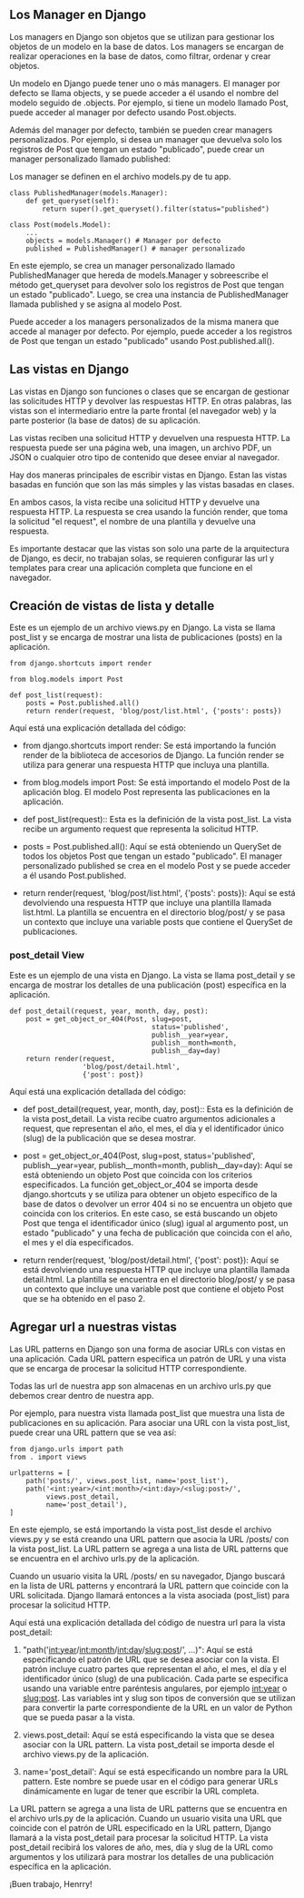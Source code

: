 ## Los Manager en Django

Los managers en Django son objetos que se utilizan para gestionar los objetos de un modelo en la base de datos. Los managers se encargan de realizar operaciones en la base de datos, como filtrar, ordenar y crear objetos.

Un modelo en Django puede tener uno o más managers. El manager por defecto se llama objects, y se puede acceder a él usando el nombre del modelo seguido de .objects. Por ejemplo, si tiene un modelo llamado Post, puede acceder al manager por defecto usando Post.objects.

Además del manager por defecto, también se pueden crear managers personalizados. Por ejemplo, si desea un manager que devuelva solo los registros de Post que tengan un estado "publicado", puede crear un manager personalizado llamado published:

Los manager se definen en el archivo models.py de tu app.

`````
class PublishedManager(models.Manager):
    def get_queryset(self):
        return super().get_queryset().filter(status="published")

class Post(models.Model):
    ...
    objects = models.Manager() # Manager por defecto
    published = PublishedManager() # manager personalizado
`````

En este ejemplo, se crea un manager personalizado llamado PublishedManager que hereda de models.Manager y sobreescribe el método get_queryset para devolver solo los registros de Post que tengan un estado "publicado". Luego, se crea una instancia de PublishedManager llamada published y se asigna al modelo Post.

Puede acceder a los managers personalizados de la misma manera que accede al manager por defecto. Por ejemplo, puede acceder a los registros de Post que tengan un estado "publicado" usando Post.published.all().

## Las vistas en Django

Las vistas en Django son funciones o clases que se encargan de gestionar las solicitudes HTTP y devolver las respuestas HTTP. En otras palabras, las vistas son el intermediario entre la parte frontal (el navegador web) y la parte posterior (la base de datos) de su aplicación.

Las vistas reciben una solicitud HTTP y devuelven una respuesta HTTP. La respuesta puede ser una página web, una imagen, un archivo PDF, un JSON o cualquier otro tipo de contenido que desee enviar al navegador.

Hay dos maneras principales de escribir vistas en Django. Estan las vistas basadas en función que son las más simples y las vistas basadas en clases.

En ambos casos, la vista recibe una solicitud HTTP y devuelve una respuesta HTTP. La respuesta se crea usando la función render, que toma la solicitud "el request", el nombre de una plantilla y devuelve una respuesta.

Es importante destacar que las vistas son solo una parte de la arquitectura de Django, es decir, no trabajan solas, se requieren configurar las url y templates para crear una aplicación completa que funcione en el navegador.

## Creación de vistas de lista y detalle

Este es un ejemplo de un archivo views.py en Django. La vista se llama post_list y se encarga de mostrar una lista de publicaciones (posts) en la aplicación.


`````
from django.shortcuts import render

from blog.models import Post

def post_list(request):
    posts = Post.published.all()
    return render(request, 'blog/post/list.html', {'posts': posts})

`````

Aquí está una explicación detallada del código:

- from django.shortcuts import render: Se está importando la función render de la biblioteca de accesorios de Django. La función render se utiliza para generar una respuesta HTTP que incluya una plantilla.

- from blog.models import Post: Se está importando el modelo Post de la aplicación blog. El modelo Post representa las publicaciones en la aplicación.

- def post_list(request):: Esta es la definición de la vista post_list. La vista recibe un argumento request que representa la solicitud HTTP.

- posts = Post.published.all(): Aquí se está obteniendo un QuerySet de todos los objetos Post que tengan un estado "publicado". El manager personalizado published se crea en el modelo Post y se puede acceder a él usando Post.published.

- return render(request, 'blog/post/list.html', {'posts': posts}): Aquí se está devolviendo una respuesta HTTP que incluye una plantilla llamada list.html. La plantilla se encuentra en el directorio blog/post/ y se pasa un contexto que incluye una variable posts que contiene el QuerySet de publicaciones.


### post_detail View

Este es un ejemplo de una vista en Django. La vista se llama post_detail y se encarga de mostrar los detalles de una publicación (post) específica en la aplicación.

`````
def post_detail(request, year, month, day, post):
    post = get_object_or_404(Post, slug=post,
                                   status='published',
                                   publish__year=year,
                                   publish__month=month,
                                   publish__day=day)
    return render(request,
                  'blog/post/detail.html',
                  {'post': post})
`````

Aquí está una explicación detallada del código:

- def post_detail(request, year, month, day, post):: Esta es la definición de la vista post_detail. La vista recibe cuatro argumentos adicionales a request, que representan el año, el mes, el día y el identificador único (slug) de la publicación que se desea mostrar.

- post = get_object_or_404(Post, slug=post, status='published', publish__year=year, publish__month=month, publish__day=day): Aquí se está obteniendo un objeto Post que coincida con los criterios especificados. La función get_object_or_404 se importa desde django.shortcuts y se utiliza para obtener un objeto específico de la base de datos o devolver un error 404 si no se encuentra un objeto que coincida con los criterios. En este caso, se está buscando un objeto Post que tenga el identificador único (slug) igual al argumento post, un estado "publicado" y una fecha de publicación que coincida con el año, el mes y el día especificados.

- return render(request, 'blog/post/detail.html', {'post': post}): Aquí se está devolviendo una respuesta HTTP que incluye una plantilla llamada detail.html. La plantilla se encuentra en el directorio blog/post/ y se pasa un contexto que incluye una variable post que contiene el objeto Post que se ha obtenido en el paso 2.

## Agregar url a nuestras vistas

Las URL patterns en Django son una forma de asociar URLs con vistas en una aplicación. Cada URL pattern especifica un patrón de URL y una vista que se encarga de procesar la solicitud HTTP correspondiente.

Todas las url de nuestra app son almacenas en un archivo urls.py que debemos crear dentro de nuestra app.

Por ejemplo, para nuestra vista llamada post_list que muestra una lista de publicaciones en su aplicación. Para asociar una URL con la vista post_list, puede crear una URL pattern que se vea así:

`````
from django.urls import path
from . import views

urlpatterns = [
    path('posts/', views.post_list, name='post_list'),
    path('<int:year>/<int:month>/<int:day>/<slug:post>/',
         views.post_detail,
         name='post_detail'),
]
`````

En este ejemplo, se está importando la vista post_list desde el archivo views.py y se está creando una URL pattern que asocia la URL /posts/ con la vista post_list. La URL pattern se agrega a una lista de URL patterns que se encuentra en el archivo urls.py de la aplicación.

Cuando un usuario visita la URL /posts/ en su navegador, Django buscará en la lista de URL patterns y encontrará la URL pattern que coincide con la URL solicitada. Django llamará entonces a la vista asociada (post_list) para procesar la solicitud HTTP.

Aquí está una explicación detallada del código de nuestra url para la vista post_detail:

1. "path('<int:year>/<int:month>/<int:day>/<slug:post>/', ...)": Aquí se está especificando el patrón de URL que se desea asociar con la vista. El patrón incluye cuatro partes que representan el año, el mes, el día y el identificador único (slug) de una publicación. Cada parte se especifica usando una variable entre paréntesis angulares, por ejemplo <int:year> o <slug:post>. Las variables int y slug son tipos de conversión que se utilizan para convertir la parte correspondiente de la URL en un valor de Python que se pueda pasar a la vista.

2. views.post_detail: Aquí se está especificando la vista que se desea asociar con la URL pattern. La vista post_detail se importa desde el archivo views.py de la aplicación.

3. name='post_detail': Aquí se está especificando un nombre para la URL pattern. Este nombre se puede usar en el código para generar URLs dinámicamente en lugar de tener que escribir la URL completa.

La URL pattern se agrega a una lista de URL patterns que se encuentra en el archivo urls.py de la aplicación. Cuando un usuario visita una URL que coincide con el patrón de URL especificado en la URL pattern, Django llamará a la vista post_detail para procesar la solicitud HTTP. La vista post_detail recibirá los valores de año, mes, día y slug de la URL como argumentos y los utilizará para mostrar los detalles de una publicación específica en la aplicación.

¡Buen trabajo, Henrry!
